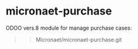 # micronaet-purchase
ODOO vers.8 module for manage purchase cases:
>> Micronaet/micronaet-purchase.git
